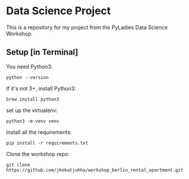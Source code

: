 # Data Science Project

This is a repository for my project from the 
PyLadies Data Science Workshop.


## Setup [in Terminal]
You need Python3:
```
python --version
```
If it's not 3+, install Python3:
```
brew install python3
```
set up the virtualenv:
```
python3 -m venv venv
```
Install all the requirements:
```
pip install -r requirements.txt
```
Clone the workshop repo:
```
git clone https://github.com/jkokatjuhha/workshop_berlin_rental_apartment.git
```
